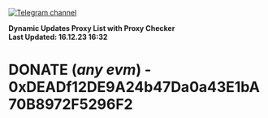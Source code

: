 [![Telegram channel](https://img.shields.io/endpoint?url=https://runkit.io/damiankrawczyk/telegram-badge/branches/master?url=https://t.me/n4z4v0d)](https://t.me/n4z4v0d) 

**Dynamic Updates Proxy List with Proxy Checker**  
**Last Updated: 16.12.23 16:32**

# DONATE (_any evm_) - 0xDEADf12DE9A24b47Da0a43E1bA70B8972F5296F2
